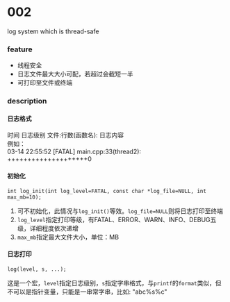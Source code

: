 # 002 
log system which is thread-safe

### feature
* 线程安全
* 日志文件最大大小可配，若超过会截短一半
* 可打印至文件或终端

### description
#### 日志格式
时间 日志级别 文件:行数(函数名): 日志内容  
例如：  
03-14 22:55:52 [FATAL] main.cpp:33(thread2): ++++++++++++++++++++0

#### 初始化
```
int log_init(int log_level=FATAL, const char *log_file=NULL, int max_mb=10);
```
1. 可不初始化，此情况与`log_init()`等效。`log_file=NULL`则将日志打印至终端
2. `log_level`指定打印等级，有FATAL、ERROR、WARN、INFO、DEBUG五级，详细程度依次递增
3. `max_mb`指定最大文件大小，单位：MB

#### 日志打印
```
log(level, s, ...);
```
这是一个宏，`level`指定日志级别，`s`指定字串格式，与`printf`的`format`类似，但不可以是指针变量，只能是一串常字串，比如: "abc%s%c"
